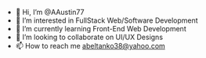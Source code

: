 - 👋 Hi, I’m @AAustin77
- 👀 I’m interested in FullStack Web/Software Development
- 🌱 I’m currently learning Front-End Web Development 
- 💞️ I’m looking to collaborate on UI/UX Designs 
- 📫 How to reach me abeltanko38@yahoo.com

<!---
AAustin77/AAustin77 is a ✨ special ✨ repository because its `README.md` (this file) appears on your GitHub profile.
You can click the Preview link to take a look at your changes.
--->
